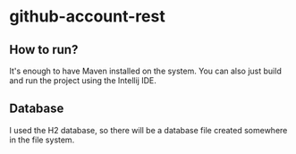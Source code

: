 # github-account-rest

## How to run?
It's enough to have Maven installed on the system. You can also just build and run the project using the Intellij IDE.

## Database
I used the H2 database, so there will be a database file created somewhere in the file system.
